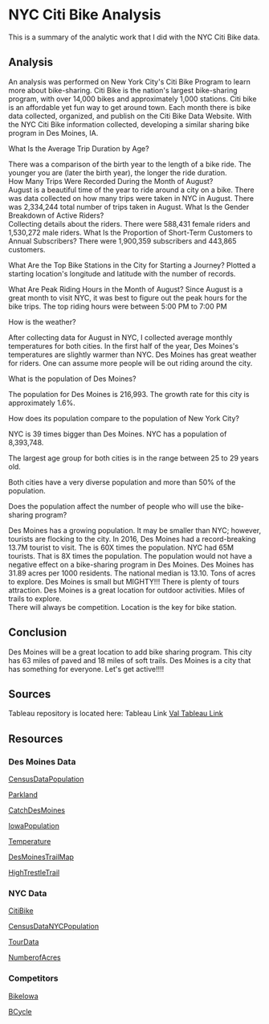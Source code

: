 # NYC Citi Bike Analysis 
This is a summary of the analytic work that I did with the NYC Citi Bike data.

## Analysis 

An analysis was performed on New York City's Citi Bike Program to learn more about bike-sharing.  Citi Bike is the nation's largest bike-sharing program, with over 14,000 bikes and approximately 1,000 stations.  Citi bike is an affordable yet fun way to get around town.  Each month there is bike data collected, organized, and publish on the Citi Bike Data Website.  With the NYC Citi Bike information collected, developing a similar sharing bike program in Des Moines, IA.

What Is the Average Trip Duration by Age?

There was a comparison of the birth year to the length of a bike ride.   The younger you are (later the birth year), the longer the ride duration.  
How Many Trips Were Recorded During the Month of August?  
August is a beautiful time of the year to ride around a city on a bike. There was data collected on how many trips were taken in NYC in August.  There was 2,334,244 total number of trips taken in August. 
What Is the Gender Breakdown of Active Riders?  
Collecting details about the riders.  There were 588,431 female riders and 1,530,272 male riders.
What Is the Proportion of Short-Term Customers to Annual Subscribers?
There were 1,900,359 subscribers and 443,865 customers. 

What Are the Top Bike Stations in the City for Starting a Journey?
Plotted a starting location's longitude and latitude with the number of records.  

What Are Peak Riding Hours in the Month of August?
Since August is a great month to visit NYC, it was best to figure out the peak hours for the bike trips.  The top riding hours were between 5:00 PM to 7:00 PM

How is the weather?

After collecting data for August in NYC,  I collected average monthly temperatures for both cities.  In the first half of the year, Des Moines's temperatures are slightly warmer than NYC.  Des Moines has great weather for riders. One can assume more people will be out riding around the city.

What is the population of Des Moines? 

The population for Des Moines is 216,993.  The growth rate for this city is approximately 1.6%.  

How does its population compare to the population of New York City?  

NYC is 39 times bigger than Des Moines.  NYC has a population of 8,393,748.

The largest age group for both cities is in the range between 25 to 29 years old. 

Both cities have a very diverse population and more than 50% of the population.

Does the population affect the number of people who will use the bike-sharing program?  

Des Moines has a growing population.  It may be smaller than NYC; however, tourists are flocking to the city.  In 2016, Des Moines had a record-breaking 13.7M tourist to visit. The is 60X times the population.  NYC had 65M tourists.  That is 8X times the population.  The population would not have a negative effect on a bike-sharing program in Des Moines.  Des Moines has 31.89 acres per 1000 residents.  The national median is 13.10.  Tons of acres to explore.   Des Moines is small but MIGHTY!!!  There is plenty of tours attraction.  Des Moines is a great location for outdoor activities.  Miles of trails to explore.  
There will always be competition.  Location is the key for bike station.  

## Conclusion

Des Moines will be a great location to add bike sharing program.  This city has 63 miles of paved and 18 miles of soft trails. Des Moines is a city that has something for everyone.  Let's get active!!!! 

## Sources

Tableau repository is located here:  Tableau Link [Val Tableau Link](https://public.tableau.com/shared/QCF3MP9Z5?:display_count=y&:origin=viz_share_link)

## Resources

### Des Moines Data

[CensusDataPopulation](https://data.census.gov/cedsci/table?q=des%20moines%20city,%20iowa%20population&tid=ACSST1Y2018.S0101&hidePreview=false)

[Parkland](https://www.desmoinesregister.com/story/news/2016/12/06/parkland-central-iowa-outpaces-majority-large-us-cities/94666060/)

[CatchDesMoines](https://www.catchdesmoines.com/things-to-do/walk-and-bike-tours/)

[IowaPopulation](https://worldpopulationreview.com/us-cities/des-moines-ia-population)

[Temperature](https://www.timeanddate.com/weather/usa/des-moines/historic?month=1&year=2018)

[DesMoinesTrailMap](https://www.quora.com/What-do-you-like-the-most-living-in-Des-Moines-Iowa)

[HighTrestleTrail](https://www.archdaily.com/792420/high-trestle-trail-bridge-rdg-planning-and-design)

### NYC Data

[CitiBike](https://www.citibikenyc.com/)

[CensusDataNYCPopulation](https://data.census.gov/cedsci/table?q=new%20york%20city,%20ny%20population&tid=ACSST1Y2018.S0101&hidePreview=false)

[TourData](https://www.northstarmeetingsgroup.com/News/Industry/new-york-city-2018-tourism-statistics-record#:~:text=NYC%20%26%20Company%20has%20released%20its,consecutive%20year%20of%20tourism%20growth.)

[NumberofAcres](https://ny.curbed.com/2015/9/1/9924936/see-how-many-new-yorkers-share-your-slice-of-park)


### Competitors

[BikeIowa](https://www.bikeiowa.com/)

[BCycle](https://desmoines.bcycle.com/what-is)

